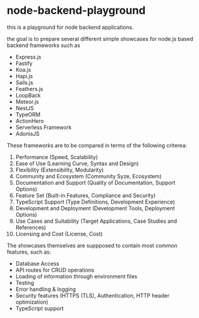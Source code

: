 # node-backend-playground

this is a playground for node backend applications.

the goal is to prepare several different simple showcases for node.js based backend frameworks such as

- Express.js
- Fastify
- Koa.js
- Hapi.js
- Sails.js
- Feathers.js
- LoopBack
- Meteor.js
- NestJS
- TypeORM
- ActionHero
- Serverless Framework
- AdonisJS

These frameworks are to be compared in terms of the following criterea:

1. Performance (Speed, Scalability)
2. Ease of Use (Learning Curve, Syntax and Design)
3. Flexibility (Extensibility, Modularity)
4. Community and Ecosystem (Community Syze, Ecosystem)
5. Documentation and Support (Quality of Documentation, Support Options)
6. Feature Set (Built-in Features, Compliance and Security)
7. TypeScript Support (Type Definitions, Development Experience)
8. Development and Deployment (Development Tools, Deployment Options)
9. Use Cases and Suitability (Target Applications, Case Studies and References)
10. Licensing and Cost (License, Cost)

The showcases themselves are suppposed to contain most common features, such as:

- Database Access
- API routes for CRUD operations
- Loading of information through environment files
- Testing
- Error handling & logging
- Security features (HTTPS (TLS), Authentication, HTTP header optimization)
- TypeScript support
